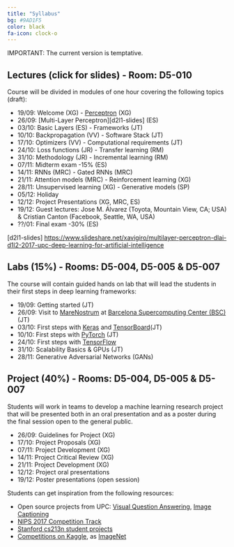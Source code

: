 ```yaml
---
title: "Syllabus"
bg: #9AD1F5
color: black
fa-icon: clock-o
---
```


IMPORTANT: The current version is temptative.

## Lectures (click for slides) - Room: D5-010

Course will be divided in modules of one hour covering the following topics (draft):

* 19/09: Welcome (XG) - [Perceptron][d1l2-slides] (XG)
* 26/09: [Multi-Layer Perceptron][d2l1-slides] (ES)
* 03/10: Basic Layers (ES) - Frameworks (JT)
* 10/10: Backpropagation (VV) - Software Stack (JT)
* 17/10: Optimizers (VV) - Computational requirements (JT)
* 24/10: Loss functions (JR) - Transfer learning (RM)
* 31/10: Methodology (JR) - Incremental learning (RM)
* 07/11: Midterm exam -15% (ES)
* 14/11: RNNs (MRC) - Gated RNNs (MRC)
* 21/11: Attention models (MRC) - Reinforcement learning (XG)
* 28/11: Unsupervised learning (XG) - Generative models (SP)
* 05/12: Holiday
* 12/12: Project Presentations (XG, MRC, ES)
* 19/12: Guest lectures: Jose M. Álvarez (Toyota, Mountain View, CA; USA) & Cristian Canton (Facebook, Seattle, WA, USA)
* ??/01: Final exam -30% (ES)

[d1l2-slides]: https://www.slideshare.net/xavigiro/the-perceptron-audio-and-vision-d1l2-2017-upc-deep-learning-for-artificial-intelligence
[d2l1-slides] https://www.slideshare.net/xavigiro/multilayer-perceptron-dlai-d1l2-2017-upc-deep-learning-for-artificial-intelligence

## Labs (15%) - Rooms: D5-004, D5-005 & D5-007
The course will contain guided hands on lab that will lead the students in their first steps in deep learning frameworks:

* 19/09: Getting started (JT)
* 26/09: Visit to [MareNostrum](https://www.bsc.es/innovation-and-services/supercomputers-and-facilities/marenostrum) at [Barcelona Supercomputing Center (BSC)](https://www.bsc.es/) (JT)
* 03/10: First steps with [Keras](https://keras.io/) and [TensorBoard](https://www.tensorflow.org/get_started/summaries_and_tensorboard)(JT)
* 10/10: First steps with [PyTorch](http://pytorch.org/) (JT)
* 24/10: First steps with [TensorFlow](https://www.tensorflow.org/)
* 31/10: Scalability Basics & GPUs (JT)
* 28/11: Generative Adversarial Networks (GANs)

## Project (40%) - Rooms: D5-004, D5-005 & D5-007

Students will work in teams to develop a machine learning research project that will be presented both in an oral presentation and as a poster during the final session open to the general public. 

* 26/09: Guidelines for Project (XG)
* 17/10: Project Proposals (XG)
* 07/11: Project Development (XG)
* 14/11: Project Critical Review (XG)
* 21/11: Project Development (XG)
* 12/12: Project oral presentations
* 19/12: Poster presentations (open session)

Students can get inspiration from the following resources:

* Open source projects from UPC: [Visual Question Answering](http://imatge-upc.github.io/vqa-2016-cvprw/), [Image Captioning](https://github.com/amaiasalvador/imcap_keras)
* [NIPS 2017 Competition Track](https://nips.cc/Conferences/2017/CompetitionTrack)
* [Stanford cs213n student projects](http://cs231n.stanford.edu/reports.html)
* [Competitions on Kaggle](https://www.kaggle.com/competitions), as [ImageNet](https://www.kaggle.com/c/imagenet-object-localization-challenge)
